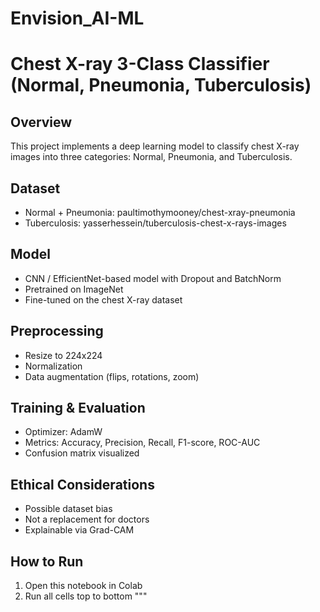 # Envision_AI-ML

# Chest X-ray 3-Class Classifier (Normal, Pneumonia, Tuberculosis)

## Overview
This project implements a deep learning model to classify chest X-ray images into three categories: Normal, Pneumonia, and Tuberculosis.

## Dataset
- Normal + Pneumonia: paultimothymooney/chest-xray-pneumonia
- Tuberculosis: yasserhessein/tuberculosis-chest-x-rays-images

## Model
- CNN / EfficientNet-based model with Dropout and BatchNorm
- Pretrained on ImageNet
- Fine-tuned on the chest X-ray dataset

## Preprocessing
- Resize to 224x224
- Normalization
- Data augmentation (flips, rotations, zoom)

## Training & Evaluation
- Optimizer: AdamW
- Metrics: Accuracy, Precision, Recall, F1-score, ROC-AUC
- Confusion matrix visualized

## Ethical Considerations
- Possible dataset bias
- Not a replacement for doctors
- Explainable via Grad-CAM

## How to Run
1. Open this notebook in Colab
2. Run all cells top to bottom
"""
